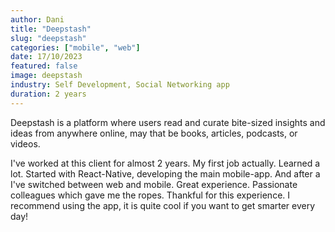 ```yaml
---
author: Dani
title: "Deepstash"
slug: "deepstash"
categories: ["mobile", "web"]
date: 17/10/2023
featured: false
image: deepstash
industry: Self Development, Social Networking app
duration: 2 years
---
```


Deepstash is a platform where users read and curate bite-sized insights and ideas from anywhere online, may that be books, articles, podcasts, or videos.

I've worked at this client for almost 2 years. My first job actually. Learned a lot. Started with React-Native, developing the main mobile-app. And after a I've switched between web and mobile. Great experience. Passionate colleagues which gave me the ropes. Thankful for this experience. I recommend using the app, it is quite cool if you want to get smarter every day!
